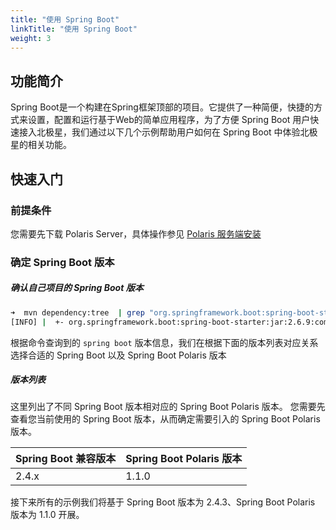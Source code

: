 ```yaml
---
title: "使用 Spring Boot"
linkTitle: "使用 Spring Boot"
weight: 3
---
```



## 功能简介

Spring Boot是一个构建在Spring框架顶部的项目。它提供了一种简便，快捷的方式来设置，配置和运行基于Web的简单应用程序，为了方便 Spring Boot 用户快速接入北极星，我们通过以下几个示例帮助用户如何在 Spring Boot 中体验北极星的相关功能。

## 快速入门

### 前提条件

您需要先下载 Polaris Server，具体操作参见 [Polaris 服务端安装](/docs/快速入门/安装服务端/安装单机版)

### 确定 Spring Boot 版本

##### 确认自己项目的 Spring Boot 版本

```bash
➜  mvn dependency:tree  | grep "org.springframework.boot:spring-boot-starter:jar"
[INFO] |  +- org.springframework.boot:spring-boot-starter:jar:2.6.9:compile
```

根据命令查询到的 `spring boot` 版本信息，我们在根据下面的版本列表对应关系选择合适的 Spring Boot 以及 Spring Boot Polaris 版本

##### 版本列表

这里列出了不同 Spring Boot 版本相对应的 Spring Boot Polaris 版本。
您需要先查看您当前使用的 Spring Boot 版本，从而确定需要引入的 Spring Boot Polaris 版本。


| Spring Boot 兼容版本 | Spring Boot Polaris 版本 |
| -------------------- | ------------------------ |
| 2.4.x                | 1.1.0                    |


接下来所有的示例我们将基于 Spring Boot 版本为 2.4.3、Spring Boot Polaris 版本为 1.1.0 开展。

